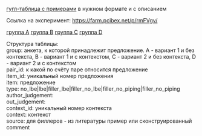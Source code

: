 [гугл-таблица с примерами](https://docs.google.com/spreadsheets/d/1JUbcdcdPKNh4IcCyy49_2JkguGrsgQbC89i5jAu6PUg/edit?usp=sharing) в нужном формате и с описанием

Ссылка на эксперимент: https://farm.pcibex.net/p/rmFVgv/

[группа A](https://farm.pcibex.net/p/rmFVgv/server.py?withsquare=0)
[группа B](https://farm.pcibex.net/p/rmFVgv/server.py?withsquare=1)
[группа C](https://farm.pcibex.net/p/rmFVgv/server.py?withsquare=2)
[группа D](https://farm.pcibex.net/p/rmFVgv/server.py?withsquare=3)

Структура таблицы:  
group: анкета, к которой принадлежит предложение. A - вариант 1 и без контекста, B - вариант 1 и с контекстом, C - вариант 2 и без контекста, D - вариант 2 и с контекстом  
pair_id: к какой по счёту паре относится предложение  
item_id: уникальный номер предложения  
item: предложение  
type: no_lbe|lbe|filler_lbe|filler_no_lbe|filler_no_piping|filler_no_piping  
author_judgement:  
out_judgement:  
context_id: уникальный номер контекста  
context: контекст  
source: для филлеров - из литературы пример или сконструированный  
comment